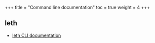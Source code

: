 +++
title = "Command line documentation"
toc = true
weight = 4
+++

## leth

- [leth CLI documentation](/04.cli-docs/leth)
